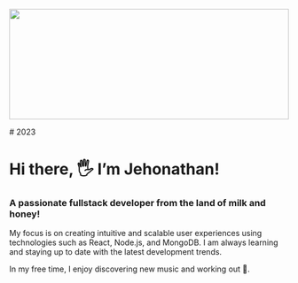 <p align='center'>
  <img width='100%' height='200' src='[https://unsplash.com/photos/m_7p45JfXQo](https://www.mako.co.il/)'>
 </p>
# 2023

# Hi there, 🖐️ I’m Jehonathan!

### A passionate fullstack developer from the land of milk and honey!

My focus is on creating intuitive and scalable user experiences using technologies such as React, Node.js, and MongoDB. I am always learning and staying up to date with the latest development trends. 

In my free time, I enjoy discovering new music and working out 👟.
